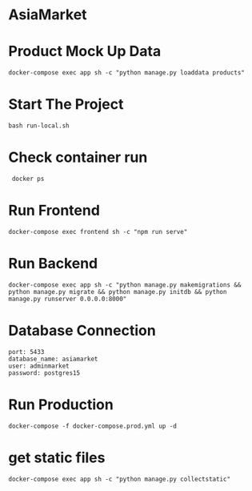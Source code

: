 # AsiaMarket


# Product Mock Up Data
``` docker-compose exec app sh -c "python manage.py loaddata products" ```

# Start The Project
``` bash run-local.sh ```

# Check container run
``` docker ps```

# Run Frontend
``` docker-compose exec frontend sh -c "npm run serve" ```

# Run Backend
``` docker-compose exec app sh -c "python manage.py makemigrations && python manage.py migrate && python manage.py initdb && python manage.py runserver 0.0.0.0:8000" ```

# Database Connection
``` 
port: 5433
database_name: asiamarket
user: adminmarket
password: postgres15
```

# Run Production
```docker-compose -f docker-compose.prod.yml up -d```

# get static files
```docker-compose exec app sh -c "python manage.py collectstatic"```